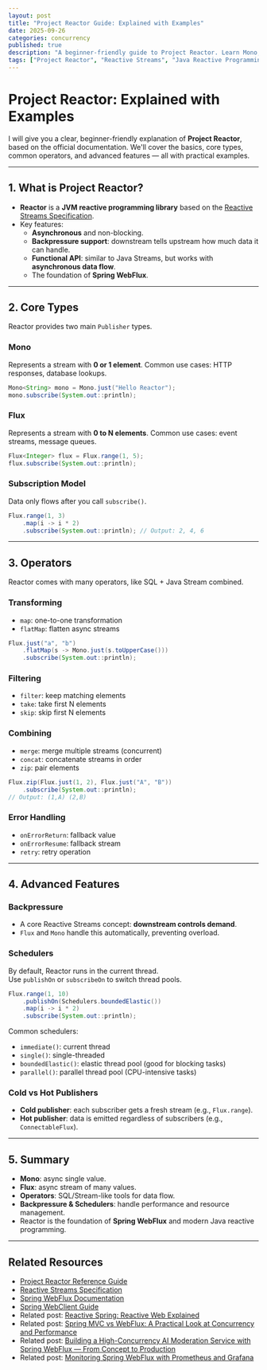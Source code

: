 ```yaml
---
layout: post
title: "Project Reactor Guide: Explained with Examples"
date: 2025-09-26
categories: concurrency
published: true
description: "A beginner-friendly guide to Project Reactor. Learn Mono, Flux, operators, backpressure, and schedulers with practical examples for reactive programming in Java."
tags: ["Project Reactor", "Reactive Streams", "Java Reactive Programming", "Mono vs Flux", "Spring WebFlux", "Reactor Operators", "Backpressure"]
---
```


# Project Reactor: Explained with Examples
I will give you a clear, beginner-friendly explanation of **Project Reactor**, based on the official documentation. We'll cover the basics, core types, common operators, and advanced features — all with practical examples.

---

## 1. What is Project Reactor?
- **Reactor** is a **JVM reactive programming library** based on the [Reactive Streams Specification](https://www.reactive-streams.org/).
- Key features:
    - **Asynchronous** and non-blocking.
    - **Backpressure support**: downstream tells upstream how much data it can handle.
    - **Functional API**: similar to Java Streams, but works with **asynchronous data flow**.
    - The foundation of **Spring WebFlux**.

---

## 2. Core Types
Reactor provides two main `Publisher` types.

### Mono
Represents a stream with **0 or 1 element**.
Common use cases: HTTP responses, database lookups.
```java
Mono<String> mono = Mono.just("Hello Reactor");
mono.subscribe(System.out::println);
```

### Flux
Represents a stream with **0 to N elements**.
Common use cases: event streams, message queues.
```java
Flux<Integer> flux = Flux.range(1, 5);
flux.subscribe(System.out::println);
```

### Subscription Model
Data only flows after you call `subscribe()`.
```java
Flux.range(1, 3)
    .map(i -> i * 2)
    .subscribe(System.out::println); // Output: 2, 4, 6
```

---

## 3. Operators
Reactor comes with many operators, like SQL + Java Stream combined.

### Transforming
- `map`: one-to-one transformation
- `flatMap`: flatten async streams

```java
Flux.just("a", "b")
    .flatMap(s -> Mono.just(s.toUpperCase()))
    .subscribe(System.out::println);
```

### Filtering
- `filter`: keep matching elements
- `take`: take first N elements
- `skip`: skip first N elements

### Combining
- `merge`: merge multiple streams (concurrent)
- `concat`: concatenate streams in order
- `zip`: pair elements

```java
Flux.zip(Flux.just(1, 2), Flux.just("A", "B"))
    .subscribe(System.out::println); 
// Output: (1,A) (2,B)
```

### Error Handling
- `onErrorReturn`: fallback value
- `onErrorResume`: fallback stream
- `retry`: retry operation

---

## 4. Advanced Features
### Backpressure
- A core Reactive Streams concept: **downstream controls demand**.  
- `Flux` and `Mono` handle this automatically, preventing overload.

### Schedulers
By default, Reactor runs in the current thread.  
Use `publishOn` or `subscribeOn` to switch thread pools.  

```java
Flux.range(1, 10)
    .publishOn(Schedulers.boundedElastic())
    .map(i -> i * 2)
    .subscribe(System.out::println);
```

Common schedulers:
- `immediate()`: current thread
- `single()`: single-threaded
- `boundedElastic()`: elastic thread pool (good for blocking tasks)
- `parallel()`: parallel thread pool (CPU-intensive tasks)

### Cold vs Hot Publishers
- **Cold publisher**: each subscriber gets a fresh stream (e.g., `Flux.range`).
- **Hot publisher**: data is emitted regardless of subscribers (e.g., `ConnectableFlux`).

---

## 5. Summary
- **Mono**: async single value.  
- **Flux**: async stream of many values.  
- **Operators**: SQL/Stream-like tools for data flow.  
- **Backpressure & Schedulers**: handle performance and resource management. 
- Reactor is the foundation of **Spring WebFlux** and modern Java reactive programming. 

---

## Related Resources
- [Project Reactor Reference Guide](https://projectreactor.io/docs/core/release/reference/)  
- [Reactive Streams Specification](https://www.reactive-streams.org/)  
- [Spring WebFlux Documentation](https://docs.spring.io/spring-framework/reference/web/webflux.html)  
- [Spring WebClient Guide](https://docs.spring.io/spring-framework/reference/web/webflux-webclient.html)  
- Related post: [Reactive Spring: Reactive Web Explained](/spring/2025/09/22/reactive-spring-webflux.html)  
- Related post: [Spring MVC vs WebFlux: A Practical Look at Concurrency and Performance](/ai/2025/08/25/spring-mvc-vs-webflux-performance-comparison.html)  
- Related post: [Building a High-Concurrency AI Moderation Service with Spring WebFlux — From Concept to Production](/ai/2025/08/27/spring-webflux-ai-nsfw-moderation-api.html)  
- Related post: [Monitoring Spring WebFlux with Prometheus and Grafana](/ai/2025/08/31/spring-webflux-monitoring-prometheus-grafana.html) 
